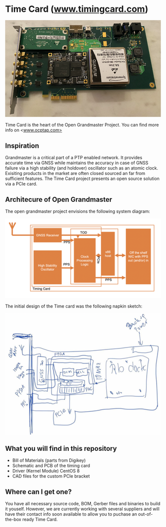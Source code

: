 # Time Card (www.timingcard.com)

![Time Card](images/timecard.png)

Time Card is the heart of the Open Grandmaster Project. 
You can find more info on <www.ocptap.com>

## Inspiration

Grandmaster is a critical part of a PTP enabled network. It provides accurate time via GNSS while maintains the accuracy in case of GNSS failure via a high stability (and holdover) oscillator such as an atomic clock. Exisiting products in the market are often closed sourced an far from sufficient features. The Time Card project presents an open source solution via a PCIe card.

## Architecure of Open Grandmaster

The open grandmaster project envisions the following system diagram:

![Open Grandmaster System Diagram](images/overall.png)

The initial design of the Time card was the following napkin sketch:

![Initial design](images/idea.png)

## What you will find in this repository

* Bill of Materials (parts from Digikey)
* Schematic and PCB of the timing card
* Driver (Kernel Module) CentOS 8
* CAD files for the custom PCIe bracket 

## Where can I get one?

You have all necessary source code, BOM, Gerber files and binaries to build it youself. However, we are currently working with several suppliers and will have their contact info soon available to allow you to puchase an out-of-the-box ready Time Card.

